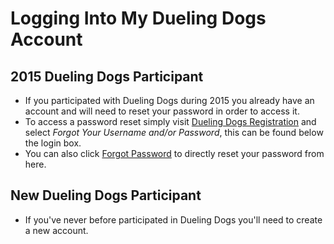Logging Into My Dueling Dogs Account
======================================

## 2015 Dueling Dogs Participant
* If you participated with Dueling Dogs during 2015 you already have an 
account and will need to reset your password in order to access it.
* To access a password reset simply visit 
[Dueling Dogs Registration](https://www.duelingdogsevents.com) and 
select *Forgot Your Username and/or Password*, this can be found below
the login box.
* You can also click 
[Forgot Password](https://duelingdogsevents.com/portal/static/app/index.html#/login/reset)
to directly reset your password from here.

## New Dueling Dogs Participant
* If you've never before participated in Dueling Dogs you'll need to create a new account. 
